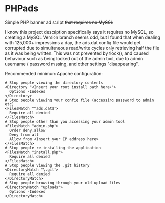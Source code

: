# PHPads
Simple PHP banner ad script ~~that requires no MySQL~~

I know this project description specifically says it requires no MySQL, so creating a MySQL Version branch seems odd, but I found that when dealing with 125,000+ impressions a day, the ads.dat config file would get corrupted due to simultaneous read/write cycles only retrieving half the file as it was being written. This was not prevented by flock(), and caused behaviour such as being locked out of the admin tool, due to admin username / password missing, and other settings "disappearing".

Recommended minimum Apache configuration: 

    # Stop people viewing the directory contents
    <Directory "<Insert your root install path here>">
      Options -Indexes
    </Directory>
    # Stop people viewing your config file (accessing password to admin etc)
    <FilesMatch "^ads.dat$">
      Require all denied
    </FilesMatch>
    # Stop people other than you accessing your admin tool
    <FilesMatch "admin.php">
      Order deny,allow
      Deny from all
      Allow from <Insert your IP address here>
    </FilesMatch>
    # Stop people re-installing the application
    <FilesMatch "install.php">
      Require all denied
    </FilesMatch>
    # Stop people viewing the .git history
    <DirectoryMatch "\.git">
      Require all denied
    </DirectoryMatch>
    # Stop people browsing through your old upload files
    <DirectoryMatch "uploads">
      Options -Indexes
    </DirectoryMatch>


